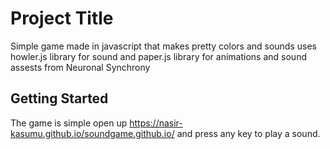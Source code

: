# Project Title

Simple game made in javascript that makes pretty colors and sounds
uses howler.js library for sound and paper.js library for animations and sound assests from Neuronal Synchrony

## Getting Started

The game is simple open up https://nasir-kasumu.github.io/soundgame.github.io/
and press any key to play a sound.

